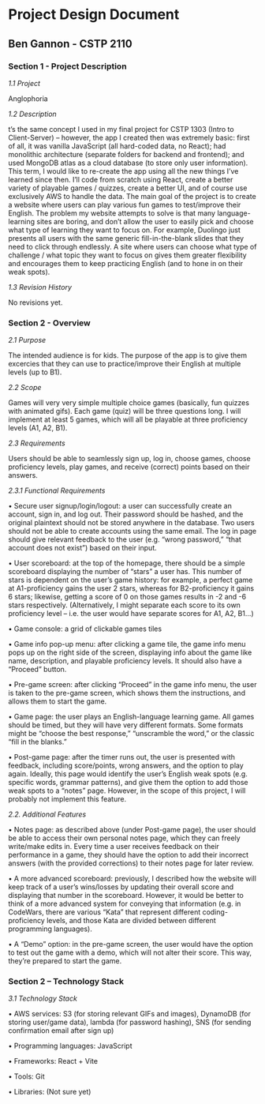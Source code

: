 # Project Design Document

## Ben Gannon - CSTP 2110


### Section 1 - Project Description

*1.1 Project*

Anglophoria

*1.2 Description*

t’s the same concept I used in my final project for CSTP 1303 (Intro to Client-Server) – however, the app I created then was extremely basic: first of all, it was vanilla JavaScript (all hard-coded data, no React); had monolithic architecture (separate folders for backend and frontend); and used MongoDB atlas as a cloud database (to store only user information). This term, I would like to re-create the app using all the new things I’ve learned since then. I’ll code from scratch using React, create a better variety of playable games / quizzes, create a better UI, and of course use exclusively AWS to handle the data. 
The main goal of the project is to create a website where users can play various fun games to test/improve their English. 
The problem my website attempts to solve is that many language-learning sites are boring, and don’t allow the user to easily pick and choose what type of learning they want to focus on. For example, Duolingo just presents all users with the same generic fill-in-the-blank slides that they need to click through endlessly. A site where users can choose what type of challenge / what topic they want to focus on gives them greater flexibility and encourages them to keep practicing English (and to hone in on their weak spots). 

*1.3 Revision History*

No revisions yet.

### Section 2 - Overview

*2.1 Purpose*

The intended audience is for kids. The purpose of the app is to give them excercies that they can use to practice/improve their English at multiple levels (up to B1). 

*2.2 Scope*

Games will very very simple multiple choice games (basically, fun quizzes with animated gifs). Each game (quiz) will be three questions long. I will implement at least 5 games, which will all be playable at three proficiency levels (A1, A2, B1). 

*2.3 Requirements*

Users should be able to seamlessly sign up, log in, choose games, choose proficiency levels, play games, and receive (correct) points based on their answers. 


*2.3.1 Functional Requirements*


•	Secure user signup/login/logout: a user can successfully create an account, sign in, and log out. Their password should be hashed, and the original plaintext should not be stored anywhere in the database. Two users should not be able to create accounts using the same email. The log in page should give relevant feedback to the user (e.g. “wrong password,” “that account does not exist”) based on their input. 

•	User scoreboard: at the top of the homepage, there should be a simple scoreboard displaying the number of “stars” a user has. This number of stars is dependent on the user’s game history: for example, a perfect game at A1-proficiency gains the user 2 stars, whereas for B2-proficiency it gains 6 stars; likewise, getting a score of 0 on those games results in -2 and -6 stars respectively. (Alternatively, I might separate each score to its own proficiency level – i.e. the user would have separate scores for A1, A2, B1…)

•	Game console: a grid of clickable games tiles 

•	Game info pop-up menu: after clicking a game tile, the game info menu pops up on the right side of the screen, displaying info about the game like name, description, and playable proficiency levels. It should also have a “Proceed” button.

•	Pre-game screen: after clicking “Proceed” in the game info menu, the user is taken to the pre-game screen, which shows them the instructions, and allows them to start the game. 

•	Game page: the user plays an English-language learning game. All games should be timed, but they will have very different formats. Some formats might be “choose the best response,” “unscramble the word,” or the classic “fill in the blanks.” 

•	Post-game page: after the timer runs out, the user is presented with feedback, including score/points, wrong answers, and the option to play again. Ideally, this page would identify the user’s English weak spots (e.g. specific words, grammar patterns), and give them the option to add those weak spots to a “notes” page. However, in the scope of this project, I will probably not implement this feature. 


*2.2. Additional Features*

•	Notes page: as described above (under Post-game page), the user should be able to access their own personal notes page, which they can freely write/make edits in. Every time a user receives feedback on their performance in a game, they should have the option to add their incorrect answers (with the provided corrections) to their notes page for later review. 

•	A more advanced scoreboard: previously, I described how the website will keep track of a user’s wins/losses by updating their overall score and displaying that number in the scoreboard. However, it would be better to think of a more advanced system for conveying that information (e.g. in CodeWars, there are various “Kata” that represent different coding-proficiency levels, and those Kata are divided between different programming languages). 

•	A “Demo” option: in the pre-game screen, the user would have the option to test out the game with a demo, which will not alter their score. This way, they’re prepared to start the game.

### Section 2 – Technology Stack

*3.1 Technology Stack*

•	AWS services: S3 (for storing relevant GIFs and images), DynamoDB (for storing user/game data), lambda (for password hashing), SNS (for sending confirmation email after sign up)

•	Programming languages: JavaScript

•	Frameworks: React + Vite

•	Tools: Git

•	Libraries: (Not sure yet)
